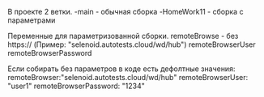 В проекте 2 ветки.
-main - обычная сборка
-HomeWork11 - сборка с параметрами 


Переменные для параметризованной сборки. 
remoteBrowse - без https:// (Пример: "selenoid.autotests.cloud/wd/hub")
remoteBrowserUser
remoteBrowserPassword

Если собирать без параметров в коде есть дефолтные значения:
remoteBrowser:"selenoid.autotests.cloud/wd/hub"
remoteBrowserUser: "user1"
remoteBrowserPassword: "1234"
